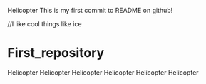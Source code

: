 Helicopter
This is my first commit to README on github!

//I like cool things like ice

# First_repository

Helicopter
Helicopter
Helicopter
Helicopter
Helicopter
Helicopter

